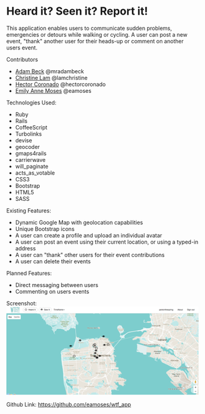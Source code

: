 # Heard it? Seen it? Report it!

This application enables users to communicate sudden problems, emergencies or detours while walking or cycling.  A user can post a new event, "thank" another user for their heads-up or comment on another users event.

Contributors
* [Adam Beck](https://github.com/mradambeck) @mradambeck
* [Christine Lam](https://github.com/lamchristine) @lamchristine
* [Hector Coronado](https://github.com/hectorcoronado) @hectorcoronado
* [Emily Anne Moses](https://github.com/eamoses) @eamoses

Technologies Used:
* Ruby
* Rails
* CoffeeScript
* Turbolinks
* devise
* geocoder
* gmaps4rails
* carrierwave
* will_paginate
* acts_as_votable
* CSS3
* Bootstrap
* HTML5
* SASS

Existing Features:
* Dynamic Google Map with geolocation capabilities
* Unique Bootstrap icons
* A user can create a profile and upload an individual avatar
* A user can post an event using their current location, or using a typed-in address
* A user can "thank" other users for their event contributions
* A user can delete their events

Planned Features:
* Direct messaging between users
* Commenting on users events

Screenshot:
![Alt text](public/screenShotWtf.png?raw=true "Vagabond")

Github Link: https://github.com/eamoses/wtf_app
